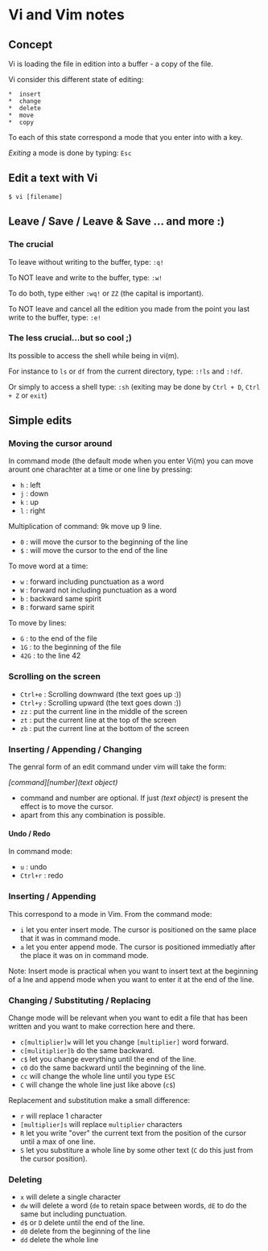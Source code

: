 Vi and Vim notes
================

Concept
-------

Vi is loading the file in edition into a buffer - a copy of the file.

Vi consider this different state of editing: 

	*  insert
	*  change
	*  delete
	*  move
	*  copy

To each of this state correspond a mode that you enter into with a key.

*Exiting* a mode is done by typing: `Esc`

Edit a text with Vi
-------------------

`$ vi [filename]`

Leave / Save / Leave & Save ... and more :)
-------------------------------------------

### The crucial

To leave without writing to the buffer, type: `:q!`

To NOT leave and write to the buffer, type: `:w!`

To do both, type either `:wq!` or `ZZ` (the capital is important).

To NOT leave and cancel all the edition you made from the point 
you last write to the buffer, type: `:e!`

### The less crucial...but so cool ;)

Its possible to access the shell while being in vi(m).

For instance to `ls` or `df` from the current directory, type: `:!ls` and `:!df`.

Or simply to access a shell type: `:sh` (exiting may be done by `Ctrl + D`, `Ctrl + Z` or `exit`)


Simple edits
------------

### Moving the cursor around

In command mode (the default mode when you enter Vi(m) you can move arount one charachter at a time or one line by pressing:

* `h` : left
* `j` : down
* `k` : up
* `l` : right

Multiplication of command: 9k move up 9 line.

* `0` : will move the cursor to the beginning of the line
* `$` : will move the cursor to the end of the line

To move word at a time:

* `w` : forward including punctuation as a word
* `W` : forward not including punctuation as a word
* `b` : backward same spirit
* `B` : forward same spirit

To move by lines:

* `G` : to the end of the file
* `1G` : to the beginning of the file
* `42G` : to the line 42

### Scrolling on the screen

* `Ctrl+e` : Scrolling downward (the text goes up :))
* `Ctrl+y` : Scrolling upward (the text goes down :))
* `zz` : put the current line in the middle of the screen
* `zt` : put the current line at the top of the screen
* `zb` : put the current line at the bottom of the screen 

### Inserting / Appending / Changing

The genral form of an edit command under vim will take the form:

*[command][number](text object)*

* command and number are optional. If just *(text object)* is present the effect is to move the cursor.
* apart from this any combination is possible.

#### Undo / Redo

In command mode:

* `u` : undo
* `Ctrl+r` : redo

### Inserting / Appending

This correspond to a mode in Vim. From the command mode:

* `i` let you enter insert mode. The cursor is positioned on the same place that it was in command mode.
* `a` let you enter append mode. The cursor is positioned immediatly after the place it was on in command mode.

Note: Insert mode is practical when you want to insert text at the beginning of a lne and append mode when you want to enter it at the end of the line.

### Changing / Substituting / Replacing

Change mode will be relevant when you want to edit a file that has been written and you want to make correction here and there.


* `c[multiplier]w` will let you change `[multiplier]` word forward.
* `c[mulitiplier]b` do the same backward.
* `c$` let you change everything until the end of the line.
* `c0` do the same backward until the beginning of the line.
* `cc` will change the whole line until you type `ESC`
* `C` will change the whole line just like above (`c$`)

Replacement and substitution make a small difference:
* `r` will replace 1 character
* `[multiplier]s` will replace `multiplier` characters
* `R` let you write "over" the current text from the position of the cursor until a max of one line.
* `S` let you substiture a whole line by some other text (`C` do this just from the cursor position).

### Deleting

* `x` will delete a single character
* `dw` will delete a word (`de` to retain space between words, `dE` to do the same but including punctuation.
* `d$` or `D` delete until the end of the line.
* `d0` delete from the beginning of the line
* `dd` delete the whole line

